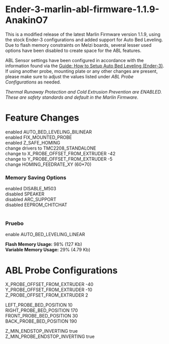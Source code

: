 Ender-3-marlin-abl-firmware-1.1.9-AnakinO7
=========================

This is a modified release of the latest Marlin Firmware version 1.1.9, using the stock Ender-3 configurations and added support for Auto Bed Leveling. Due to flash memory constraints on Melzi boards, several lesser used options have been disabled to create space for the ABL features.

ABL Sensor settings have been configured in accordance with the information found via the <a href="https://letsprint3d.net/2018/07/31/guide-how-to-setup-auto-bed-leveling-ender-3">Guide: How to Setup Auto Bed Leveling (Ender-3)</a>. If using another probe, mounting plate or any other changes are present, please make sure to adjust the values listed under <i>ABL Probe Configurations</i> as needed.

<i>Thermal Runaway Protection and Cold Extrusion Prevention are ENABLED. These are safety standards and default in the Marlin Firmware.</i>

Feature Changes
=========================

enabled AUTO_BED_LEVELING_BILINEAR</br>
enabled FIX_MOUNTED_PROBE</br>
enabled Z_SAFE_HOMING</br>
change drivers to TMC2208_STANDALONE</br>
change to X_PROBE_OFFSET_FROM_EXTRUDER -42</br>
change to Y_PROBE_OFFSET_FROM_EXTRUDER -5</br>
change HOMING_FEEDRATE_XY (60*70)

<h3>Memory Saving Options</h3>
enabled DISABLE_M503</br>
disabled SPEAKER</br>
disabled ARC_SUPPORT</br>
disabled EEPROM_CHITCHAT</br></br>

<h3>Pruebo</h3>
enable AUTO_BED_LEVELING_LINEAR

<b>Flash Memory Usage:</b> 98% (127 Kb)</br>
<b>Variable Memory Usage:</b> 29% (4.79 Kb)</br>

ABL Probe Configurations
=========================

X_PROBE_OFFSET_FROM_EXTRUDER -40</br>
Y_PROBE_OFFSET_FROM_EXTRUDER -10</br>
Z_PROBE_OFFSET_FROM_EXTRUDER 2</br>

LEFT_PROBE_BED_POSITION 10</br>
RIGHT_PROBE_BED_POSITION 170</br>
FRONT_PROBE_BED_POSITION 30</br>
BACK_PROBE_BED_POSITION 190</br>

Z_MIN_ENDSTOP_INVERTING true</br>
Z_MIN_PROBE_ENDSTOP_INVERTING true</br>
